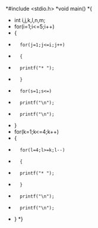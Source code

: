 *#include <stdio.h>
*void main()
*{
*	int i,j,k,l,n,m;
*	for(i=1;i<=5;i++)
*	{
*		for(j=1;j<=i;j++)
*		{
*		printf("* ");
*		}
*		for(s=1;s<=)
*		printf("\n");
*		printf("\n");
*	}
*	for(k=1;k<=4;k++)
*	{
*		for(l=4;l>=k;l--)
*		{
*		printf("* ");
*		}
*		printf("\n");
*		printf("\n");
*	}
*}
